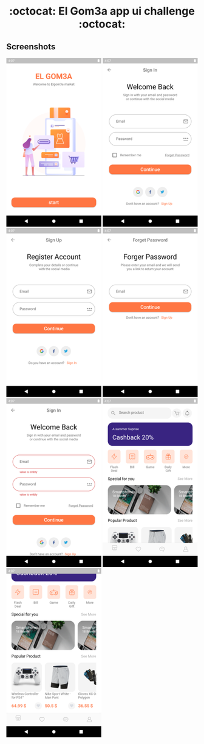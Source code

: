 <h1 align="center">:octocat:  El Gom3a app ui challenge :octocat:</h1>




## Screenshots
<div>
    <img width="250" src="https://raw.githubusercontent.com/MohamedEzzDM/ecommerce-ui-challenge/main/screenshots/s1.png">
    <img width="250" src="https://raw.githubusercontent.com/MohamedEzzDM/ecommerce-ui-challenge/main/screenshots/s2.png">
    <img width="250" src="https://raw.githubusercontent.com/MohamedEzzDM/ecommerce-ui-challenge/main/screenshots/s3.png">
    <img width="250" src="https://raw.githubusercontent.com/MohamedEzzDM/ecommerce-ui-challenge/main/screenshots/s4.png">
    <img width="250" src="https://raw.githubusercontent.com/MohamedEzzDM/ecommerce-ui-challenge/main/screenshots/s5.png">
    <img width="250" src="https://raw.githubusercontent.com/MohamedEzzDM/ecommerce-ui-challenge/main/screenshots/s6.png">
    <img width="250" src="https://raw.githubusercontent.com/MohamedEzzDM/ecommerce-ui-challenge/main/screenshots/s7.png">
 
    
</div>



